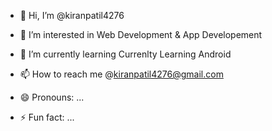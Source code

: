 - 👋 Hi, I’m @kiranpatil4276
- 👀 I’m interested in Web Development & App Developement
- 🌱 I’m currently learning Currenlty Learning Android

- 📫 How to reach me @kiranpatil4276@gmail.com
- 😄 Pronouns: ...
- ⚡ Fun fact: ...

<!---
kiranpatil4276/kiranpatil4276 is a ✨ special ✨ repository because its `README.md` (this file) appears on your GitHub profile.
You can click the Preview link to take a look at your changes.
--->
